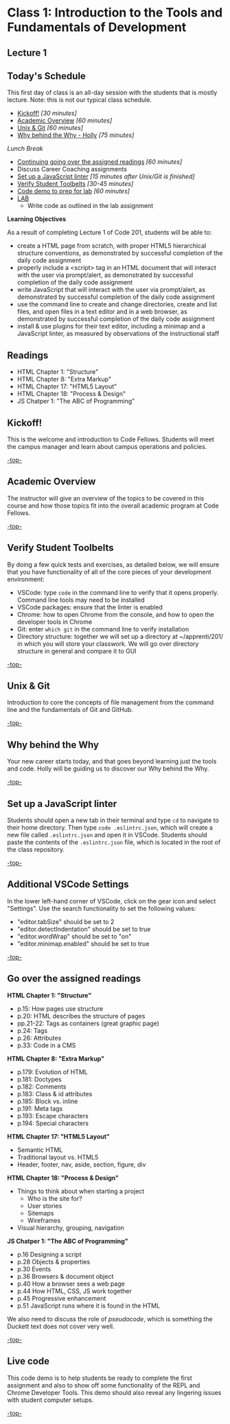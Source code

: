 # Class 1: Introduction to the Tools and Fundamentals of Development

<a id="top"></a>
## Lecture 1

## Today's Schedule
This first day of class is an all-day session with the students that is mostly lecture. Note: this is not our typical class schedule. 

- [Kickoff!](#kickoff) *[30 minutes]*
- [Academic Overview](#academic) *[60 minutes]*
- [Unix & Git](#ug) *[60 minutes]*
- [Why behind the Why - Holly](#holly) *[75 minutes]*

*Lunch Break*

- [Continuing going over the assigned readings](#readings) *[60 minutes]*
- Discuss Career Coaching assignments
- [Set up a JavaScript linter](#linter) *[15 minutes after Unix/Git is finished]*
- [Verify Student Toolbelts](#toolbelt) *[30-45 minutes]*
- [Code demo to prep for lab](#code) *[60 minutes]*
- [LAB](#lab)
  - Write code as outlined in the lab assignment

**Learning Objectives**

As a result of completing Lecture 1 of Code 201, students will be able to:
- create a HTML page from scratch, with proper HTML5 hierarchical structure conventions, as demonstrated by successful completion of the daily code assignment
- properly include a \<script> tag in an HTML document that will interact with the user via prompt/alert, as demonstrated by successful completion of the daily code assignment
- write JavaScript that will interact with the user via prompt/alert, as demonstrated by successful completion of the daily code assignment
- use the command line to create and change directories, create and list files, and open files in a text editor and in a web browser, as demonstrated by successful completion of the daily code assignment
- install & use plugins for their text editor, including a minimap and a JavaScript linter, as measured by observations of the instructional staff

## Readings

- HTML Chapter 1: "Structure"
- HTML Chapter 8: "Extra Markup"
- HTML Chapter 17: "HTML5 Layout"
- HTML Chapter 18: "Process & Design"
- JS Chatper 1: "The ABC of Programming"

<a id="kickoff"></a>

## Kickoff!

This is the welcome and introduction to Code Fellows. Students will meet the campus manager and learn about campus operations and policies.

[-top-](#top)

<a id="academic"></a>

## Academic Overview

The instructor will give an overview of the topics to be covered in this course and how those topics fit into the overall academic program at Code Fellows.

[-top-](#top)

<a id="toolbelt"></a>

## Verify Student Toolbelts

By doing a few quick tests and exercises, as detailed below, we will ensure that you have functionality of all of the core pieces of your development environment:
- VSCode: type `code` in the command line to verify that it opens properly. Command line tools may need to be installed
- VSCode packages: ensure that the linter is enabled
- Chrome: how to open Chrome from the console, and how to open the developer tools in Chrome
- Git: enter `which git` in the command line to verify installation
- Directory structure: together we will set up a directory at ~/apprenti/201/ in which you will store your classwork. We will go over directory structure in general and compare it to GUI


[-top-](#top)

<a id="ug"></a>

## Unix & Git

Introduction to core the concepts of file management from the command line and the fundamentals of Git and GitHub.

[-top-](#top)

<a id="holly"></a>

## Why behind the Why

Your new career starts today, and that goes beyond learning just the tools and code. Holly will be guiding us to discover our Why behind the Why.

[-top-](#top)

<a id="linter"></a>

## Set up a JavaScript linter
Students should open a new tab in their terminal and type `cd` to navigate to their home directory. Then type `code .eslintrc.json`, which will create a new file called `.eslintrc.json` and open it in VSCode. Students should paste the contents of the `.eslintrc.json` file, which is located in the root of the class repository.

[-top-](#top)

## Additional VSCode Settings
In the lower left-hand corner of VSCode, click on the gear icon and select "Settings". Use the search functionality to set the following values:
* "editor.tabSize" should be set to 2
* "editor.detectIndentation" should be set to true
* "editor.wordWrap" should be set to "on"
* "editor.minimap.enabled" should be set to true

[-top-](#top)

<a id="readings"></a>

## Go over the assigned readings

**HTML Chapter 1: "Structure"**

- p.15: How pages use structure
- p.20: HTML describes the structure of pages
- pp.21-22: Tags as containers (great graphic page)
- p.24: Tags
- p.26: Attributes
- p.33: Code in a CMS

**HTML Chapter 8: "Extra Markup"**

- p.179: Evolution of HTML
- p.181: Doctypes
- p.182: Comments
- p.183: Class & id attributes
- p.185: Block vs. inline
- p.191: Meta tags
- p.193: Escape characters
- p.194: Special characters

**HTML Chapter 17: "HTML5 Layout"**

- Semantic HTML
- Traditional layout vs. HTML5
- Header, footer, nav, aside, section, figure, div

**HTML Chapter 18: "Process & Design"**

- Things to think about when starting a project
  - Who is the site for?
  - User stories
  - Sitemaps
  - Wireframes
- Visual hierarchy, grouping, navigation

**JS Chatper 1: "The ABC of Programming"**

- p.16 	Designing a script
- p.28 	Objects & properties
- p.30 	Events
- p.36 	Browsers & document object
- p.40 	How a browser sees a web page
- p.44 	How HTML, CSS, JS work together			
- p.45 	Progressive enhancement
- p.51 	JavaScript runs where it is found in the HTML

We also need to discuss the role of *pseudocode*, which is something the Duckett text does not cover very well.

[-top-](#top)

<a id="code"></a>

## Live code

This code demo is to help students be ready to complete the first assignment and also to show off some functionality of the REPL and Chrome Developer Tools. This demo should also reveal any lingering issues with student computer setups.

[-top-](#top)
